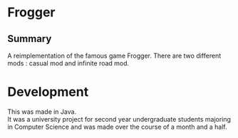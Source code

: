 # Frogger
## Summary

A reimplementation of the famous game Frogger. There are two different mods : casual mod and infinite road mod.

# Development

This was made in Java.\
It was a university project for second year undergraduate students majoring in Computer Science and was made over the course of a month and a half.
